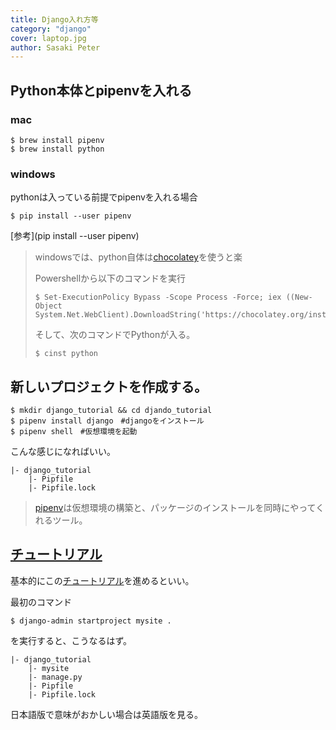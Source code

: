 ```yaml
---
title: Django入れ方等
category: "django"
cover: laptop.jpg
author: Sasaki Peter
---
```


## Python本体とpipenvを入れる

### mac

```shell
$ brew install pipenv
$ brew install python
```

### windows

pythonは入っている前提でpipenvを入れる場合

```shell
$ pip install --user pipenv
```

[参考](pip install --user pipenv)

> windowsでは、python自体は[chocolatey](https://chocolatey.org/)を使うと楽
>
> Powershellから以下のコマンドを実行
>
> ```shell
> $ Set-ExecutionPolicy Bypass -Scope Process -Force; iex ((New-Object System.Net.WebClient).DownloadString('https://chocolatey.org/install.ps1'))
> ```
>
> そして、次のコマンドでPythonが入る。
>
> ```shell
> $ cinst python
> ```

## 新しいプロジェクトを作成する。

```shell
$ mkdir django_tutorial && cd djando_tutorial
$ pipenv install django　#djangoをインストール
$ pipenv shell　#仮想環境を起動
```

こんな感じになればいい。

```shell
|- django_tutorial
	|- Pipfile
	|- Pipfile.lock
```

> [pipenv](https://pipenv-ja.readthedocs.io/ja/translate-ja/basics.htmls)は仮想環境の構築と、パッケージのインストールを同時にやってくれるツール。

## [チュートリアル](https://docs.djangoproject.com/ja/2.1/intro/)

基本的にこの[チュートリアル](https://docs.djangoproject.com/ja/2.1/intro/)を進めるといい。

最初のコマンド

```shell
$ django-admin startproject mysite .
```

を実行すると、こうなるはず。

```shell
|- django_tutorial
	|- mysite
	|- manage.py
	|- Pipfile
	|- Pipfile.lock
```

日本語版で意味がおかしい場合は英語版を見る。
